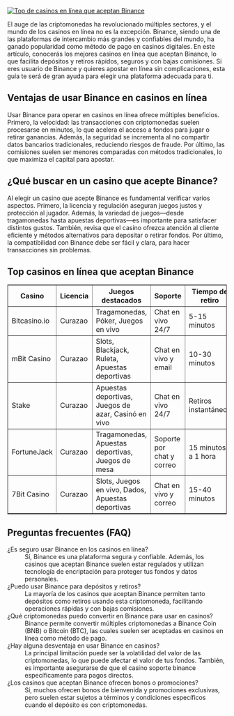 [![Top de casinos en línea que aceptan Binance](https://123-caf.pages.dev/gitsignup.png)](https://vrmoo.ru/Bt82HjjY)

<p>El auge de las criptomonedas ha revolucionado múltiples sectores, y el mundo de los casinos en línea no es la excepción. Binance, siendo una de las plataformas de intercambio más grandes y confiables del mundo, ha ganado popularidad como método de pago en casinos digitales. En este artículo, conocerás los mejores casinos en línea que aceptan Binance, lo que facilita depósitos y retiros rápidos, seguros y con bajas comisiones. Si eres usuario de Binance y quieres apostar en línea sin complicaciones, esta guía te será de gran ayuda para elegir una plataforma adecuada para ti.</p>  <h2>Ventajas de usar Binance en casinos en línea</h2> <p>Usar Binance para operar en casinos en línea ofrece múltiples beneficios. Primero, la velocidad: las transacciones con criptomonedas suelen procesarse en minutos, lo que acelera el acceso a fondos para jugar o retirar ganancias. Además, la seguridad se incrementa al no compartir datos bancarios tradicionales, reduciendo riesgos de fraude. Por último, las comisiones suelen ser menores comparadas con métodos tradicionales, lo que maximiza el capital para apostar.</p>  <h2>¿Qué buscar en un casino que acepte Binance?</h2> <p>Al elegir un casino que acepte Binance es fundamental verificar varios aspectos. Primero, la licencia y regulación aseguran juegos justos y protección al jugador. Además, la variedad de juegos—desde tragamonedas hasta apuestas deportivas—es importante para satisfacer distintos gustos. También, revisa que el casino ofrezca atención al cliente eficiente y métodos alternativos para depositar o retirar fondos. Por último, la compatibilidad con Binance debe ser fácil y clara, para hacer transacciones sin problemas.</p>  <h2>Top casinos en línea que aceptan Binance</h2> <table border="1" cellpadding="8" cellspacing="0"> <thead> <tr> <th>Casino</th> <th>Licencia</th> <th>Juegos destacados</th> <th>Soporte</th> <th>Tiempo de retiro</th> </tr> </thead> <tbody> <tr> <td>Bitcasino.io</td> <td>Curazao</td> <td>Tragamonedas, Póker, Juegos en vivo</td> <td>Chat en vivo 24/7</td> <td>5-15 minutos</td> </tr> <tr> <td>mBit Casino</td> <td>Curazao</td> <td>Slots, Blackjack, Ruleta, Apuestas deportivas</td> <td>Chat en vivo y email</td> <td>10-30 minutos</td> </tr> <tr> <td>Stake</td> <td>Curazao</td> <td>Apuestas deportivas, Juegos de azar, Casinó en vivo</td> <td>Chat en vivo 24/7</td> <td>Retiros instantáneos</td> </tr> <tr> <td>FortuneJack</td> <td>Curazao</td> <td>Tragamonedas, Apuestas deportivas, Juegos de mesa</td> <td>Soporte por chat y correo</td> <td>15 minutos a 1 hora</td> </tr> <tr> <td>7Bit Casino</td> <td>Curazao</td> <td>Slots, Juegos en vivo, Dados, Apuestas deportivas</td> <td>Chat en vivo y correo</td> <td>15-40 minutos</td> </tr> </tbody> </table>  <h2>Preguntas frecuentes (FAQ)</h2> <dl>   <dt>¿Es seguro usar Binance en los casinos en línea?</dt>   <dd>Sí, Binance es una plataforma segura y confiable. Además, los casinos que aceptan Binance suelen estar regulados y utilizan tecnología de encriptación para proteger tus fondos y datos personales.</dd>    <dt>¿Puedo usar Binance para depósitos y retiros?</dt>   <dd>La mayoría de los casinos que aceptan Binance permiten tanto depósitos como retiros usando esta criptomoneda, facilitando operaciones rápidas y con bajas comisiones.</dd>    <dt>¿Qué criptomonedas puedo convertir en Binance para usar en casinos?</dt>   <dd>Binance permite convertir múltiples criptomonedas a Binance Coin (BNB) o Bitcoin (BTC), las cuales suelen ser aceptadas en casinos en línea como método de pago.</dd>    <dt>¿Hay alguna desventaja en usar Binance en casinos?</dt>   <dd>La principal limitación puede ser la volatilidad del valor de las criptomonedas, lo que puede afectar el valor de tus fondos. También, es importante asegurarse de que el casino soporte binance específicamente para pagos directos.</dd>    <dt>¿Los casinos que aceptan Binance ofrecen bonos o promociones?</dt>   <dd>Sí, muchos ofrecen bonos de bienvenida y promociones exclusivas, pero suelen estar sujetos a términos y condiciones específicos cuando el depósito es con criptomonedas.</dd> </dl>